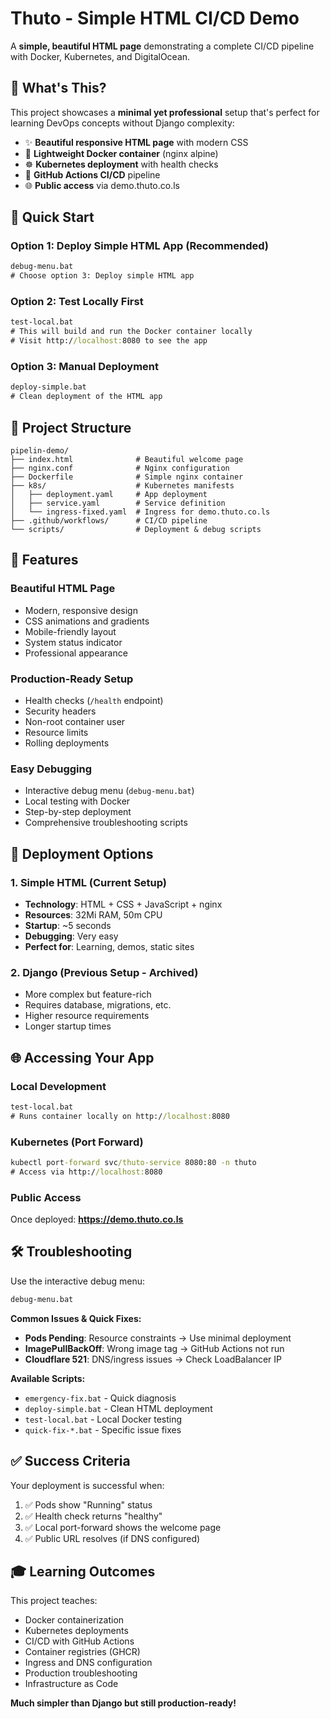 # Thuto - Simple HTML CI/CD Demo

A **simple, beautiful HTML page** demonstrating a complete CI/CD pipeline with Docker, Kubernetes, and DigitalOcean.

## 🌟 What's This?

This project showcases a **minimal yet professional** setup that's perfect for learning DevOps concepts without Django complexity:

- ✨ **Beautiful responsive HTML page** with modern CSS
- 🐳 **Lightweight Docker container** (nginx alpine)
- ☸️ **Kubernetes deployment** with health checks
- 🔄 **GitHub Actions CI/CD** pipeline
- 🌐 **Public access** via demo.thuto.co.ls

## 🚀 Quick Start

### Option 1: Deploy Simple HTML App (Recommended)
```cmd
debug-menu.bat
# Choose option 3: Deploy simple HTML app
```

### Option 2: Test Locally First
```cmd
test-local.bat
# This will build and run the Docker container locally
# Visit http://localhost:8080 to see the app
```

### Option 3: Manual Deployment
```cmd
deploy-simple.bat
# Clean deployment of the HTML app
```

## 📁 Project Structure

```
pipelin-demo/
├── index.html              # Beautiful welcome page
├── nginx.conf              # Nginx configuration  
├── Dockerfile              # Simple nginx container
├── k8s/                    # Kubernetes manifests
│   ├── deployment.yaml     # App deployment
│   ├── service.yaml        # Service definition
│   └── ingress-fixed.yaml  # Ingress for demo.thuto.co.ls
├── .github/workflows/      # CI/CD pipeline
└── scripts/                # Deployment & debug scripts
```

## 🎯 Features

### Beautiful HTML Page
- Modern, responsive design
- CSS animations and gradients
- Mobile-friendly layout
- System status indicator
- Professional appearance

### Production-Ready Setup
- Health checks (`/health` endpoint)
- Security headers
- Non-root container user
- Resource limits
- Rolling deployments

### Easy Debugging
- Interactive debug menu (`debug-menu.bat`)
- Local testing with Docker
- Step-by-step deployment
- Comprehensive troubleshooting scripts

## 🔧 Deployment Options

### 1. Simple HTML (Current Setup)
- **Technology**: HTML + CSS + JavaScript + nginx
- **Resources**: 32Mi RAM, 50m CPU
- **Startup**: ~5 seconds
- **Debugging**: Very easy
- **Perfect for**: Learning, demos, static sites

### 2. Django (Previous Setup - Archived)
- More complex but feature-rich
- Requires database, migrations, etc.
- Higher resource requirements
- Longer startup times

## 🌐 Accessing Your App

### Local Development
```cmd
test-local.bat
# Runs container locally on http://localhost:8080
```

### Kubernetes (Port Forward)
```cmd
kubectl port-forward svc/thuto-service 8080:80 -n thuto
# Access via http://localhost:8080
```

### Public Access
Once deployed: **https://demo.thuto.co.ls**

## 🛠️ Troubleshooting

Use the interactive debug menu:
```cmd
debug-menu.bat
```

**Common Issues & Quick Fixes:**
- **Pods Pending**: Resource constraints → Use minimal deployment
- **ImagePullBackOff**: Wrong image tag → GitHub Actions not run
- **Cloudflare 521**: DNS/ingress issues → Check LoadBalancer IP

**Available Scripts:**
- `emergency-fix.bat` - Quick diagnosis
- `deploy-simple.bat` - Clean HTML deployment  
- `test-local.bat` - Local Docker testing
- `quick-fix-*.bat` - Specific issue fixes

## ✅ Success Criteria

Your deployment is successful when:
1. ✅ Pods show "Running" status
2. ✅ Health check returns "healthy"
3. ✅ Local port-forward shows the welcome page
4. ✅ Public URL resolves (if DNS configured)

## 🎓 Learning Outcomes

This project teaches:
- Docker containerization
- Kubernetes deployments
- CI/CD with GitHub Actions  
- Container registries (GHCR)
- Ingress and DNS configuration
- Production troubleshooting
- Infrastructure as Code

**Much simpler than Django but still production-ready!**
